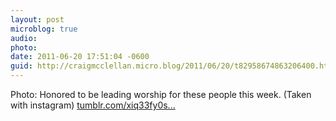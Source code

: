 ```yaml
---
layout: post
microblog: true
audio: 
photo: 
date: 2011-06-20 17:51:04 -0600
guid: http://craigmcclellan.micro.blog/2011/06/20/t82958674863206400.html
---
```

Photo: Honored to be leading worship for these people this week. (Taken with instagram) [tumblr.com/xiq33fy0s...](http://tumblr.com/xiq33fy0sx)
